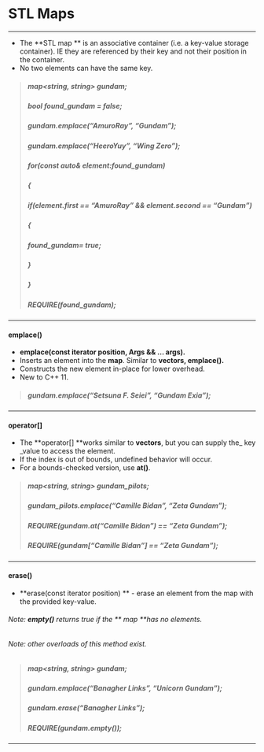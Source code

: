 # STL Maps

---

* The **STL map ** is an associative container \(i.e. a key-value storage container\). IE they are referenced by their key and not their position in the container.
* No two elements can have the same key.

> ##### map&lt;string, string&gt; gundam;
>
> ##### bool found\_gundam = false;
>
> ##### gundam.emplace\(“AmuroRay”, “Gundam”\);
>
> ##### gundam.emplace\(“HeeroYuy”, “Wing Zero”\);
>
> ##### for\(const auto& element:found\_gundam\)
>
> ##### {
>
> ##### if\(element.first == “AmuroRay” && element.second == “Gundam”\)
>
> ##### {
>
> ##### found\_gundam= true;
>
> ##### }
>
> ##### }
>
> ##### 
>
> ##### REQUIRE\(found\_gundam\);

---

#### emplace\(\)

* **emplace\(const iterator position, Args && … args\).**
* Inserts an element into the **map**. Similar to **vectors, emplace\(\).**
* Constructs the new element in-place for lower overhead.
* New to C++ 11.

> ##### gundam.emplace\(“Setsuna F. Seiei”, “Gundam Exia”\);

---

#### operator\[\]

* The **operator\[\] **works similar to **vectors**, but you can supply the\_ key \_value to access the element.
* If the index is out of bounds, undefined behavior will occur.
* For a bounds-checked version, use **at\(\)**.

> ##### map&lt;string, string&gt; gundam\_pilots;
>
> ##### gundam\_pilots.emplace\(“Camille Bidan”, “Zeta Gundam”\);
>
> ##### REQUIRE\(gundam.at\(“Camille Bidan”\) == “Zeta Gundam”\);
>
> ##### REQUIRE\(gundam\[“Camille Bidan”\] == “Zeta Gundam”\);

---

#### erase\(\)

* **erase\(const iterator position\) ** - erase an element from the map with the provided key-value.

###### Note: **empty\(\)** returns true if the ** map **has no elements.

###### Note: other overloads of this method exist.

> ##### map&lt;string, string&gt; gundam;
>
> ##### gundam.emplace\(“Banagher Links”, “Unicorn Gundam”\);
>
> ##### gundam.erase\(“Banagher Links”\);
>
> ##### REQUIRE\(gundam.empty\(\)\);

---



